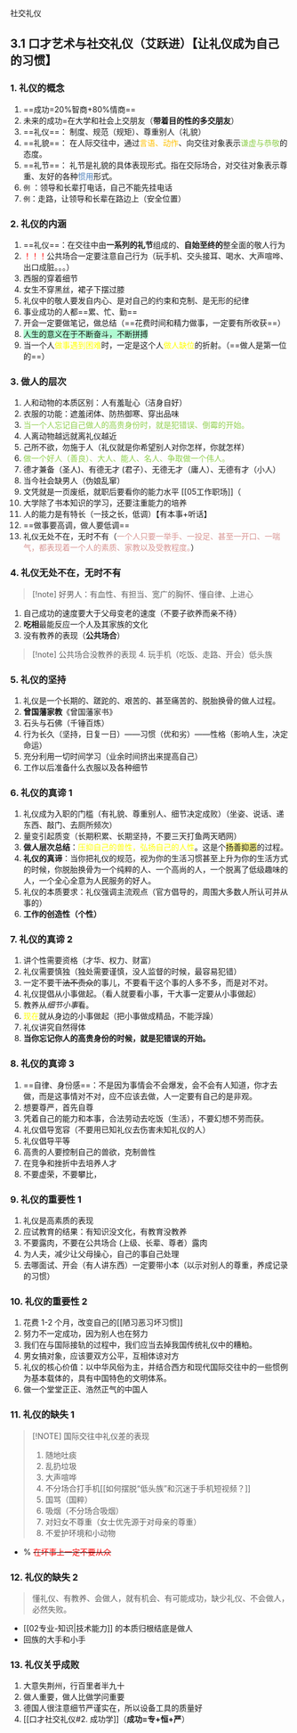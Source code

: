 社交礼仪
## 3.1 口才艺术与社交礼仪（艾跃进）【让礼仪成为自己的习惯】
### 1. 礼仪的概念
1. ==成功=20%智商+80%情商==
2. 未来的成功=在大学和社会上交朋友（**带着目的性的多交朋友**）
3. ==礼仪==： 制度、规范（规矩）、尊重别人（礼貌）
4. ==礼貌==： 在人际交往中，通过<font color="#ffc000">言语、动作</font>、向交往对象表示<font color="#92d050">谦虚与恭敬</font>的态度。
5. ==礼节==： 礼节是礼貌的具体表现形式。指在交际场合，对交往对象表示尊重、友好的各种<font color="#4f81bd">惯用</font>形式。
6. `例` ：领导和长辈打电话，自己不能先挂电话
7. `例`：走路，让领导和长辈在路边上（安全位置）
### 2. 礼仪的内涵
1. ==礼仪==：在交往中由**一系列的礼节**组成的、**自始至终的**整全面的敬人行为
2. <font color="#ff0000">！！！</font>公共场合一定要注意自己行为（玩手机、交头接耳、喝水、大声喧哗、出口成脏。。。）
3. 西服的穿着细节
4. 女生不穿黑丝，裙子下摆过膝
5. 礼仪中的敬人要发自内心、是对自己的约束和克制、是无形的纪律
6. 事业成功的人都==累、忙、勤==
7. 开会一定要做笔记，做总结（==花费时间和精力做事，一定要有所收获==）
8. <span style="background:#affad1">人生的意义在于不断奋斗，不断拼搏</span>
9. 当一个人<font color="#ffff00">做事遇到困难</font>时，一定是这个人<font color="#ffff00">做人缺位</font>的折射。（==做人是第一位的==）
### 3. 做人的层次
1. 人和动物的本质区别：人有羞耻心（洁身自好）
2. 衣服的功能：遮羞闭体、防热御寒、穿出品味
3. <font color="#92d050">当一个人忘记自己做人的高贵身份时，就是犯错误、倒霉的开始。</font>
4. 人离动物越远就离礼仪越近
5. 己所不欲，勿施于人（礼仪就是你希望别人对你怎样，你就怎样）
6. <font color="#92d050">做一个好人（善良）、大人、能人、名人、争取做一个伟人。</font>
7. 德才兼备（圣人)、有德无才 (君子）、无德无才（庸人）、无德有才（小人）
8. 当今社会缺男人（伪娘乱窜）
9. 文凭就是一页废纸，就职后要看你的能力水平 [[05工作职场]]（
10. 大学除了书本知识的学习，还要注重能力的培养
11. 人的能力是有特长（一技之长，低调）【有本事+听话】
12. ==做事要高调，做人要低调==
13. 礼仪无处不在，无时不有（<font color="#d99694">一个人只要一举手、一投足、甚至一开口、一喘气，都表现着一个人的素质、家教以及受教程度。</font>）
### 4. 礼仪无处不在，无时不有
>[!note] 好男人：有血性、有担当、宽广的胸怀、懂自律、上进心
1. 自己成功的速度要大于父母变老的速度（不要子欲养而亲不待）
2. **吃相**最能反应一个人及其家族的文化
3. 没有教养的表现（**公共场合**）
>[!note] 公共场合没教养的表现
>4. 玩手机（吃饭、走路、开会）低头族
### 5. 礼仪的坚持
1. 礼仪是一个长期的、蹉跎的、艰苦的、甚至痛苦的、脱胎换骨的做人过程。
2. **曾国藩家教**《曾国藩家书》
3. 石头与石佛（千锤百炼）
4. 行为长久（坚持，日复一日）——习惯（优和劣）——性格（影响人生，决定命运）
5. 充分利用一切时间学习（业余时间挤出来提高自己）
6. 工作以后准备什么衣服以及各种细节
### 6. 礼仪的真谛 1
1. 礼仪成为入职的门槛（有礼貌、尊重别人、细节决定成败）（坐姿、说话、递东西、敲门、去厕所频次）
2. 量变引起质变（长期积累、长期坚持，不要三天打鱼两天晒网）
3. **做人层次总结**：<font color="#ffff00">压抑自己的兽性，弘扬自己的人性</font>。这是个<span style="background:#fff88f">扬善抑恶</span>的过程。
4. **礼仪的真谛**：当你把礼仪的规范，视为你的生活习惯甚至上升为你的生活方式的时候，你脱胎换骨为一个纯粹的人、一个高尚的人，一个脱离了低级趣味的人，一个全心全意为人民服务的好人。
5. 礼仪的本质要求：礼仪强调主流观点（官方倡导的，周围大多数人所认可并从事的）
6. **工作的创造性（个性）**
### 7. 礼仪的真谛 2
1. 讲个性需要资格（才华、权力、财富）
2. 礼仪需要慎独（独处需要谨慎，没人监督的时候，最容易犯错）
3. 一定不要干~~法不责众~~的事儿，不要看干这个事的人多不多，而是对不对。
4. 礼仪提倡从小事做起。（看人就要看小事，干大事一定要从小事做起）
5. 教养从*细节小事*看。
6. <font color="#ffff00">现在</font>就从身边的小事做起（把小事做成精品，不能浮躁）
7. 礼仪讲究自然得体
8. **当你忘记你人的高贵身份的时候，就是犯错误的开始。**
### 8. 礼仪的真谛 3
1. ==自律、身份感==：不是因为事情会不会爆发，会不会有人知道，你才去做，而是这事情对不对，应不应该去做，人一定要有自己的是非观。
2. 想要尊严，首先自尊
3. 凭着自己的能力和本事，合法劳动去吃饭（生活），不要幻想不劳而获。
4. 礼仪倡导宽容（不要用已知礼仪去伤害未知礼仪的人）
5. 礼仪倡导平等
6. 高贵的人要控制自己的兽欲，克制兽性
7. 在竞争和挫折中去培养人才
8. 不要虚荣，不要攀比，

### 9. 礼仪的重要性 1
1. 礼仪是高素质的表现
2. 应试教育的结果：有知识没文化，有教育没教养
3. 不要露肉，不要在公共场合 (上级、长辈、尊者）露肉
4. 为人夫，减少让父母操心，自己的事自己处理
5. 去哪面试、开会（有人讲东西）一定要带小本（以示对别人的尊重，养成记录的习惯）
### 10. 礼仪的重要性 2
1. 花费 1-2 个月，改变自己的[[陋习恶习坏习惯]]
2. 努力不一定成功，因为别人也在努力
3. 我们在与国际接轨的过程中，我们应当去掉我国传统礼仪中的糟粕。
4. 男女搞对象，应该要双方公平，互相体谅对方
5. 礼仪的核心价值：以中华风俗为主，并结合西方和现代国际交往中的一些惯例为基本载体的，具有中国特色的文明体系。
6. 做一个堂堂正正、浩然正气的中国人
### 11. 礼仪的缺失 1
> [!NOTE] 国际交往中礼仪差的表现
> 1. 随地吐痰
> 2. 乱扔垃圾
> 3. 大声喧哗
> 4. 不分场合打手机[[如何摆脱“低头族”和沉迷于手机短视频？]]
> 5. 国骂（国粹）
> 6. 吸烟（不分场合吸烟）
> 7. 对妇女不尊重（女士优先源于对母亲的尊重）
> 8. 不爱护环境和小动物

- % ~~<font color="#ff0000">在坏事上一定不要从众</font>~~
### 12. 礼仪的缺失 2
 >懂礼仪、有教养、会做人，就有机会、有可能成功，缺少礼仪、不会做人，必然失败。
- [[02专业-知识|技术能力]] 的本质归根结底是做人
- 回族的大手和小手
### 13. 礼仪关乎成败
1. 大意失荆州，行百里者半九十
2. 做人重要，做人比做学问重要
3. 德国人很注意细节严谨实在，所以设备工具的质量好
4. [[口才社交礼仪#2. 成功学]]（**成功=专+恒+严**）

 
